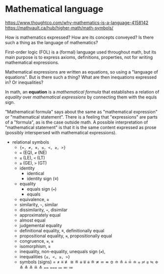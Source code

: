 # Mathematical language

https://www.thoughtco.com/why-mathematics-is-a-language-4158142
https://mathvault.ca/hub/higher-math/math-symbols/


How is mathematics expressed? How are its concepts conveyed? Is there such a thing as the language of mathematics?

First-order logic (FOL) is a (formal) language used throughout math, but its main purpose is to express axioms, definitions, properties, not for writing mathematical expressions.

Mathematical expressions are written as equations, so using a "language of equations". But is there such a thing? What are then inequations expressed in? Or inequalities?

In math, an **equation** is a *mathematical formula* that establishes a relation of *equality* over *mathematical expressions* by connecting them with the equls sign.

"Mathematical formula" says about the same as "mathematical expression" or "mathematical statement". There is a feeling that "expressions" are parts of a "formula", as is the case outside math. A possible interpretation of "mathematical statement" is that it is the same content expressed as prose (possibly interspersed with mathematical expressions).

- relational symbols
  - `{=, ≠, ≡, ≤, <, ≥, >}`
  - `=` (EQ), `≠` (NE)
  - `≤` (LE), `<` (LT)
  - `≥` (GE), `>` (GT)
  - identity
    - identical
    - identity sign (≡)
  - equality
    - equals sign (`=`)
    - equals
  - equivalence, `≅`
  - similarity, `~`, similar
  - dissimilarity, `≁`, disimilar
  - approximately equal
  - almost equal
  - judgemental equality
  - definitional equality, `≝`, definitionally equal
  - propositional equality, `≡`, propositionally equal
  - congruence, `≡`, `≅`
  - isomorphism, `≅`
  - inequality, non-equality, unequals sign (`≠`), 
  - inequalities `{≤, <, ≥, >}`
  - symbols (signs)
    = ≠
    ≡ ≢
    ≅
    ≝
    ⩧ ⩸ ⩧
    ≘ ≭ ⋍ ≖ ≎ ≏ ≗ ⩮ ≟
    ≐ ⩦ ≓ ⩷ ≒ ≑
    ≙ ≜ ≚ ≞ ≛
    ⩵ ⩶
    ⩴ ≕ ≔
